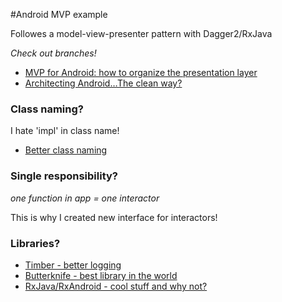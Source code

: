 #Android MVP example 

Followes a model-view-presenter pattern with Dagger2/RxJava

*Check out branches!*

- [MVP for Android: how to organize the presentation layer](http://antonioleiva.com/mvp-android/)
- [Architecting Android…The clean way?](http://fernandocejas.com/2014/09/03/architecting-android-the-clean-way/)

### Class naming?

I hate 'impl' in class name! 

- [Better class naming](https://www.novoda.com/blog/better-class-naming/)

### Single responsibility?

*one function in app = one interactor*

This is why I created new interface for interactors! 

### Libraries?

- [Timber - better logging](https://github.com/JakeWharton/timber)
- [Butterknife - best library in the world](https://jakewharton.github.io/butterknife/)
- [RxJava/RxAndroid - cool stuff and why not?](https://github.com/ReactiveX/RxAndroid)
